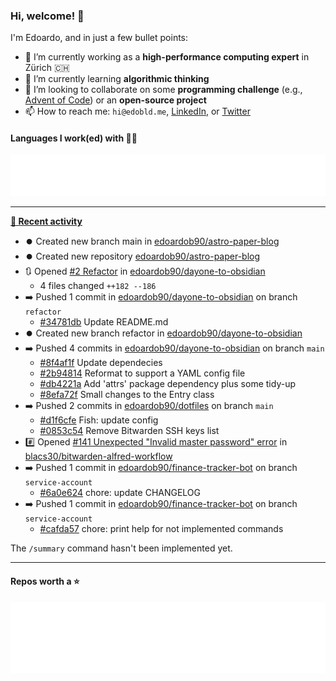 ### Hi, welcome! 👋 

I'm Edoardo, and in just a few bullet points:

- 🔭 I’m currently working as a **high-performance computing expert** in Zürich 🇨🇭
- 🌱 I’m currently learning **algorithmic thinking**
- 👯 I’m looking to collaborate on some **programming challenge** (e.g., [Advent of Code](https://github.com/edoardob90/aoc2021)) or an **open-source project**
- 📫 How to reach me: `hi@edobld.me`, [LinkedIn](https://linkedin.com/in/edobld), or [Twitter](https://twitter.com/eadweard90)

#### Languages I work(ed) with 👨‍💻

<img src="https://github.com/edoardob90/edoardob90/blob/main/.cache/languages.svg">

---

**[📰 Recent activity](https://github.com/edoardob90)**
* ⏺️ Created new branch main in [edoardob90/astro-paper-blog](https://github.com/edoardob90/astro-paper-blog)
* ⏺️ Created new repository  [edoardob90/astro-paper-blog](https://github.com/edoardob90/astro-paper-blog)
* 🔃 Opened [#2 Refactor](https://github.com/edoardob90/dayone-to-obsidian/pull/2) in [edoardob90/dayone-to-obsidian](https://github.com/edoardob90/dayone-to-obsidian)
  * 4 files changed `++182 --186`
* ➡️ Pushed 1 commit in [edoardob90/dayone-to-obsidian](https://github.com/edoardob90/dayone-to-obsidian) on branch `refactor`
  * [#34781db](https://github.com/edoardob90/dayone-to-obsidian/commit/34781db) Update README.md
* ⏺️ Created new branch refactor in [edoardob90/dayone-to-obsidian](https://github.com/edoardob90/dayone-to-obsidian)
* ➡️ Pushed 4 commits in [edoardob90/dayone-to-obsidian](https://github.com/edoardob90/dayone-to-obsidian) on branch `main`
  * [#8f4af1f](https://github.com/edoardob90/dayone-to-obsidian/commit/8f4af1f) Update dependecies
  * [#2b94814](https://github.com/edoardob90/dayone-to-obsidian/commit/2b94814) Reformat to support a YAML config file
  * [#db4221a](https://github.com/edoardob90/dayone-to-obsidian/commit/db4221a) Add &#39;attrs&#39; package dependency plus some tidy-up
  * [#8efa72f](https://github.com/edoardob90/dayone-to-obsidian/commit/8efa72f) Small changes to the Entry class
* ➡️ Pushed 2 commits in [edoardob90/dotfiles](https://github.com/edoardob90/dotfiles) on branch `main`
  * [#d1f6cfe](https://github.com/edoardob90/dotfiles/commit/d1f6cfe) Fish: update config
  * [#0853c54](https://github.com/edoardob90/dotfiles/commit/0853c54) Remove Bitwarden SSH keys list
* #️⃣ Opened [#141 Unexpected &#34;Invalid master password&#34; error](https://github.com/blacs30/bitwarden-alfred-workflow/issues/141) in [blacs30/bitwarden-alfred-workflow](https://github.com/blacs30/bitwarden-alfred-workflow)
* ➡️ Pushed 1 commit in [edoardob90/finance-tracker-bot](https://github.com/edoardob90/finance-tracker-bot) on branch `service-account`
  * [#6a0e624](https://github.com/edoardob90/finance-tracker-bot/commit/6a0e624) chore: update CHANGELOG
* ➡️ Pushed 1 commit in [edoardob90/finance-tracker-bot](https://github.com/edoardob90/finance-tracker-bot) on branch `service-account`
  * [#cafda57](https://github.com/edoardob90/finance-tracker-bot/commit/cafda57) chore: print help for not implemented commands

The `/summary` command hasn&#39;t been implemented yet.


---

#### Repos worth a ⭐

<img src="https://github.com/edoardob90/edoardob90/blob/main/.cache/stars.svg">

<!--
- ⚡ Fun fact: ...
- 🤔 I’m looking for help with ...
- 💬 Ask me about ...
- 🌐 My webpage ...
-->
